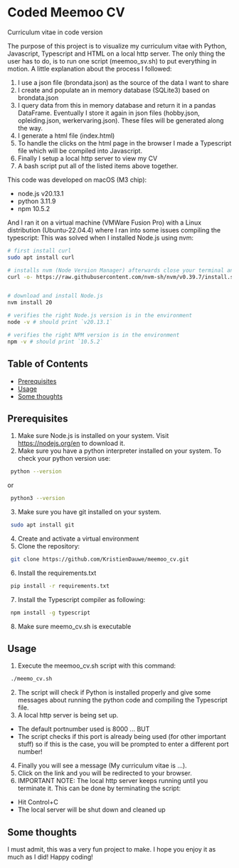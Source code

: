 # Coded Meemoo CV
Curriculum vitae in code version

The purpose of this project is to visualize my curriculum vitae with Python, Javascript, Typescript and HTML on a local http server.
The only thing the user has to do, is to run one script (meemoo_sv.sh) to put everything in motion.
A little explanation about the process I followed:
1. I use a json file (brondata.json) as the source of the data I want to share
2. I create and populate an in memory database (SQLite3) based on brondata.json
3. I query data from this in memory database and return it in a pandas DataFrame. Eventually I store it again in json files (hobby.json, opleiding.json, werkervaring.json). These files will be generated along the way.
4. I generate a html file (index.html)
5. To handle the clicks on the html page in the browser I made a Typescript file which will be compiled into Javascript.
6. Finally I setup a local http server to view my CV
7. A bash script put all of the listed items above together.

This code was developed on macOS (M3 chip):
- node.js v20.13.1
- python 3.11.9
- npm 10.5.2

And I ran it on a virtual machine (VMWare Fusion Pro) with a Linux distribution (Ubuntu-22.04.4) where I ran into some issues compiling the typescript:
This was solved when I installed Node.js using nvm:
```bash
# first install curl
sudo apt install curl

# installs nvm (Node Version Manager) afterwards close your terminal and open it again
curl -o- https://raw.githubusercontent.com/nvm-sh/nvm/v0.39.7/install.sh | bash


# download and install Node.js
nvm install 20

# verifies the right Node.js version is in the environment
node -v # should print `v20.13.1`

# verifies the right NPM version is in the environment
npm -v # should print `10.5.2`
```

## Table of Contents
- [Prerequisites](#prerequisites)
- [Usage](#usage)
- [Some thoughts](#some-thoughts)

## Prerequisites
1. Make sure Node.js is installed on your system. Visit https://nodejs.org/en to download it.
2. Make sure you have a python interpreter installed on your system.  To check your python version use:
```bash
 python --version
```
or 
```bash
 python3 --version
```
3. Make sure you have git installed on your system.
```bash
 sudo apt install git
```
4. Create and activate a virtual environment
5. Clone the repository:
```bash
 git clone https://github.com/KristienDauwe/meemoo_cv.git
```
6. Install the requirements.txt
```bash
 pip install -r requirements.txt
```
7. Install the Typescript compiler as following:
```bash
 npm install -g typescript
```
8. Make sure meemo_cv.sh is executable

## Usage
1. Execute the meemoo_cv.sh script with this command:
```bash
 ./meemo_cv.sh
```
2. The script will check if Python is installed properly and give some messages about running the python code and compiling the Typescript file.
3. A local http server is being set up.
- The default portnumber used is 8000 ... BUT
- The script checks if this port is already being used (for other important stuff) so if this is the case, you will be prompted to enter a different port number!
4. Finally you will see a message (My curriculum vitae is ...).
5. Click on the link and you will be redirected to your browser. 
6. IMPORTANT NOTE: The local http server keeps running until you terminate it. This can be done by terminating the script:
- Hit Control+C
- The local server will be shut down and cleaned up

## Some thoughts
I must admit, this was a very fun project to make. I hope you enjoy it as much as I did! Happy coding!
